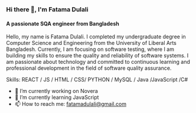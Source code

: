 


### Hi there 👋, I'm Fatama Dulali
#### A passionate SQA engineer from Bangladesh


Hello, my name is Fatama Dulali. I completed my undergraduate degree in Computer Science and Engineering from the University of Liberal Arts Bangladesh. Currently, I am focusing on software testing, where I am building my skills to ensure the quality and reliability of software systems. I am passionate about technology and committed to continuous learning and professional development in the field of software quality assurance.


Skills: REACT / JS / HTML / CSS/ PYTHON / MySQL / Java /JavaScript /C#

- 🔭 I’m currently working on Novera 
- 🌱 I’m currently learning JavaScript 
- 📫 How to reach me: fatamadulali@gmail.com 


  
